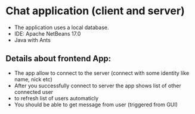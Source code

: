# Chat application (client and server)
* The application uses a local database.
* IDE: Apache NetBeans 17.0
* Java with Ants
## Details about frontend App:
* The app  allow to connect to the server (connect with some identity like name, nick etc)
* After you successfully connect to server the app shows list of other connected user
* to refresh list of users automaticly 
* You should be able to get message from user (triggered from GUI)
